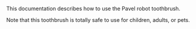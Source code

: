 This documentation describes how to use the Pavel robot toothbrush. 

Note that this toothbrush is totally safe to use for children, adults, or pets. 
